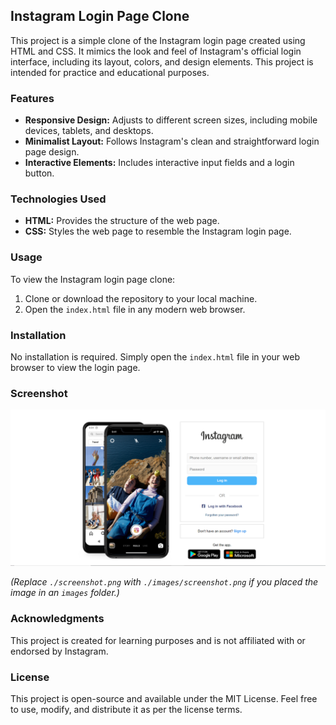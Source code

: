 ## Instagram Login Page Clone

This project is a simple clone of the Instagram login page created using HTML and CSS. It mimics the look and feel of Instagram's official login interface, including its layout, colors, and design elements. This project is intended for practice and educational purposes.

### Features

- **Responsive Design:** Adjusts to different screen sizes, including mobile devices, tablets, and desktops.
- **Minimalist Layout:** Follows Instagram's clean and straightforward login page design.
- **Interactive Elements:** Includes interactive input fields and a login button.

### Technologies Used

- **HTML:** Provides the structure of the web page.
- **CSS:** Styles the web page to resemble the Instagram login page.

### Usage

To view the Instagram login page clone:

1. Clone or download the repository to your local machine.
2. Open the `index.html` file in any modern web browser.

### Installation

No installation is required. Simply open the `index.html` file in your web browser to view the login page.

### Screenshot

![Instagram Login Page Screenshot](/Image%20src/landing%20page.png)

*(Replace `./screenshot.png` with `./images/screenshot.png` if you placed the image in an `images` folder.)*

### Acknowledgments

This project is created for learning purposes and is not affiliated with or endorsed by Instagram.

### License

This project is open-source and available under the MIT License. Feel free to use, modify, and distribute it as per the license terms.
